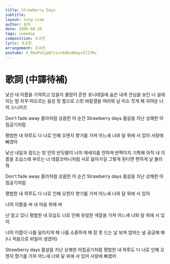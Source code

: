 ```yaml
---
title: Strawberry Days
subtitle:
layout: song-view
author: 윤하
date: 2008-08-28
tags: someday
composition: 조규찬
lyric: 조규찬
arrangement: 조규찬
youtube: 9_RkoPvSjpQ?si=t6O6zAAaysZ7Z7Ru
---
```


# 歌詞 (中譯待補)

낯선 내 이름을 기억하고 있을지 몰랐어
흔한 포니테일에 숨은 내게 관심을 보인 너
설레이는 밤 자꾸 떠오르는 음성
창 틈으로 스민 바람결을 따라와
날 미소 짓게 해 귀여운 너의 스니커즈

Don't fade away
콜라처럼 상큼한 이 순간
Strawberry days
몸살을 지난 상쾌한 아침공기처럼

평범한 내 하루도 다 너로 인해
오렌지 향기를 가져
어느새 너와 달 위에 서 있어
사랑에 빠졌어

낯선 내일과 잠드는 방 안의 반딧불이
너의 메세지를 전하며 반짝이지 기특해
아직 내 이름을 조심스레 부르는 너
데칼코마니처럼 서로 닮아가길
그렇게 된다면 편하게 날 불러줘

Don't fade away
콜라처럼 상큼한 이 순간
Strawberry days
몸살을 지난 상쾌한 아침공기처럼

평범한 내 하루도 다 너로 인해
오렌지 향기를 가져
어느새 너와 달 위에 서 있어

너의 이름을 써 내 마음 위에 써

넌 알고 있니
평범한 내 모습도 너로 인해
유일한 색깔을 가져
어느새 너와 달 위에 서 있어

너의 이름이 나를 달라지게 해
나를 소중하게 해
잠 못 드는 날 보며
엄마는 널 궁금해 해
(나 처음으로 비밀이 생겼어)

Strawberry days
몸살을 지난 상쾌한 아침공기처럼
평범한 내 하루도 다 너로 인해
오렌지 향기를 가져
어느새 너와 달 위에 서 있어
사랑에 빠졌어
